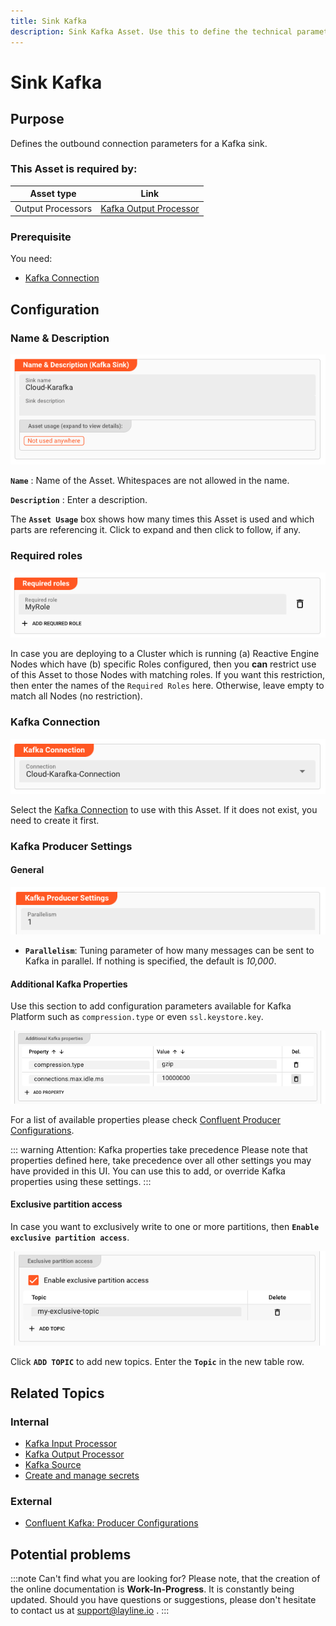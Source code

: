 ```yaml
---
title: Sink Kafka
description: Sink Kafka Asset. Use this to define the technical parameters for a Kafka sink connection.
---
```


# Sink Kafka

## Purpose

Defines the outbound connection parameters for a Kafka sink.

### This Asset is required by:

| Asset type        | Link                                                                        |
|-------------------|-----------------------------------------------------------------------------|
| Output Processors | [Kafka Output Processor](/docs/assets/processors-output/asset-output-kafka) |

### Prerequisite

You need:

* [Kafka Connection](/docs/assets/connections/asset-connection-kafka)

## Configuration

### Name & Description

![](.asset-sink-kafka-images/c6e06d17.png "Name & Description (Kafka Sink)")

**`Name`** : Name of the Asset. Whitespaces are not allowed in the name.

**`Description`** : Enter a description.

The **`Asset Usage`** box shows how many times this Asset is used and which parts are referencing it. Click to expand and then click to follow, if any.

### Required roles

![](.asset-sink-kafka-images/c2e6ec39.png "Required Roles (Kafka Sink)")

In case you are deploying to a Cluster which is running (a) Reactive Engine Nodes which have (b) specific Roles configured, then you **can** restrict use of this Asset to those Nodes with matching
roles.
If you want this restriction, then enter the names of the `Required Roles` here. Otherwise, leave empty to match all Nodes (no restriction).

### Kafka Connection

![](.asset-sink-kafka-images/a44e1dd8.png "Kafka Connection (Kafka Sink)")

Select the [Kafka Connection](/docs/assets/connections/asset-connection-kafka) to use with this Asset.
If it does not exist, you need to create it first.

### Kafka Producer Settings

#### General

![](.asset-sink-kafka-images/bbbe60a1.png "General Kafka Producer Settings (Kafka Sink)")

* **`Parallelism`**: Tuning parameter of how many messages can be sent to Kafka in parallel.
  If nothing is specified, the default is _10,000_.

#### Additional Kafka Properties

Use this section to add configuration parameters available for Kafka Platform such as `compression.type` or even `ssl.keystore.key`.

![](.asset-sink-kafka-images/9cf62f34.png "Additional Kafka Properties (Kafka Sink)")

For a list of available properties please check [Confluent Producer Configurations](https://docs.confluent.io/platform/current/installation/configuration/producer-configs).

::: warning Attention: Kafka properties take precedence
Please note that properties defined here, take precedence over all other settings you may have provided in this UI.
You can use this to add, or override Kafka properties using these settings.
:::

#### Exclusive partition access

In case you want to exclusively write to one or more partitions, then **`Enable exclusive partition access`**.

![](.asset-sink-kafka-images/b78d3b53.png "Exclusive partition access (Kafka Sink)")

Click **`ADD TOPIC`** to add new topics. Enter the **`Topic`** in the new table row.

## Related Topics

### Internal

* [Kafka Input Processor](/docs/assets/processors-input/asset-input-kafka)
* [Kafka Output Processor](/docs/assets/processors-output/asset-output-kafka)
* [Kafka Source](/docs/assets/sources/asset-source-kafka)
* [Create and manage secrets](/docs/assets/resources/asset-resource-secret)

### External

* [Confluent Kafka: Producer Configurations](https://docs.confluent.io/platform/current/installation/configuration/producer-configs)

## Potential problems

:::note Can't find what you are looking for?
Please note, that the creation of the online documentation is **Work-In-Progress**. It is constantly being updated.
Should you have questions or suggestions, please don't hesitate to contact us at support@layline.io .
:::

